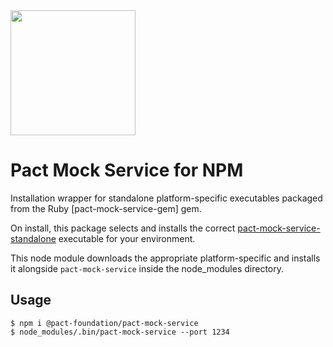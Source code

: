 <img src="https://github.com/pact-foundation/pact-logo/blob/master/media/logo-black.png" width="200">

# Pact Mock Service for NPM

Installation wrapper for standalone platform-specific executables packaged from the Ruby [pact-mock-service-gem] gem.

On install, this package selects and installs the correct [pact-mock-service-standalone] executable for your environment.

This node module downloads the appropriate platform-specific and installs it alongside `pact-mock-service` inside the node_modules directory.

## Usage

    $ npm i @pact-foundation/pact-mock-service
    $ node_modules/.bin/pact-mock-service --port 1234

[pact-mock-service-standalone]: https://github.com/bethesque/pact-mock_service
